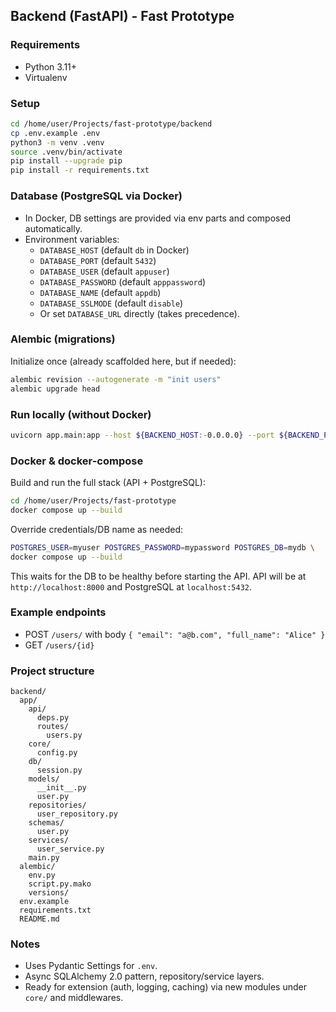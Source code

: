 ## Backend (FastAPI) - Fast Prototype

### Requirements
- Python 3.11+
- Virtualenv

### Setup
```bash
cd /home/user/Projects/fast-prototype/backend
cp .env.example .env
python3 -m venv .venv
source .venv/bin/activate
pip install --upgrade pip
pip install -r requirements.txt
```

### Database (PostgreSQL via Docker)
- In Docker, DB settings are provided via env parts and composed automatically.
- Environment variables:
  - `DATABASE_HOST` (default `db` in Docker)
  - `DATABASE_PORT` (default `5432`)
  - `DATABASE_USER` (default `appuser`)
  - `DATABASE_PASSWORD` (default `apppassword`)
  - `DATABASE_NAME` (default `appdb`)
  - `DATABASE_SSLMODE` (default `disable`)
  - Or set `DATABASE_URL` directly (takes precedence).

### Alembic (migrations)
Initialize once (already scaffolded here, but if needed):
```bash
alembic revision --autogenerate -m "init users"
alembic upgrade head
```

### Run locally (without Docker)
```bash
uvicorn app.main:app --host ${BACKEND_HOST:-0.0.0.0} --port ${BACKEND_PORT:-8000} --reload
```

### Docker & docker-compose
Build and run the full stack (API + PostgreSQL):
```bash
cd /home/user/Projects/fast-prototype
docker compose up --build
```

Override credentials/DB name as needed:
```bash
POSTGRES_USER=myuser POSTGRES_PASSWORD=mypassword POSTGRES_DB=mydb \
docker compose up --build
```

This waits for the DB to be healthy before starting the API. API will be at `http://localhost:8000` and PostgreSQL at `localhost:5432`.

### Example endpoints
- POST `/users/` with body `{ "email": "a@b.com", "full_name": "Alice" }`
- GET `/users/{id}`

### Project structure
```text
backend/
  app/
    api/
      deps.py
      routes/
        users.py
    core/
      config.py
    db/
      session.py
    models/
      __init__.py
      user.py
    repositories/
      user_repository.py
    schemas/
      user.py
    services/
      user_service.py
    main.py
  alembic/
    env.py
    script.py.mako
    versions/
  env.example
  requirements.txt
  README.md
```

### Notes
- Uses Pydantic Settings for `.env`.
- Async SQLAlchemy 2.0 pattern, repository/service layers.
- Ready for extension (auth, logging, caching) via new modules under `core/` and middlewares.
